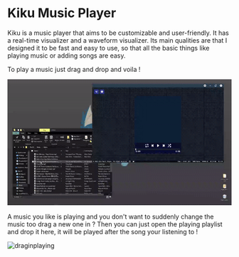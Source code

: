 # Kiku Music Player
Kiku is a music player that aims to be customizable and user-friendly. It has a real-time visualizer and a waveform visualizer. Its main qualities are that I designed it to be fast and easy to use, so that all the basic things like playing music or adding songs are easy. 

To play a music just drag and drop and voila ! 

![dragandrop](https://github.com/B0l0553/Kiku-Music-Player/blob/main/assets/readme/dropandplay.gif?raw=true)



A music you like is playing and you don't want to suddenly change the music too drag a new one in ? Then you can just open the playing playlist and drop it here, it will be played after the song your listening to !

![draginplaying](https://github.com/B0l0553/Kiku-Music-Player/blob/main/assets/readme/dropinplaying.gif?raw=true)
